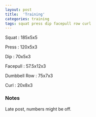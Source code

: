```yaml
---
layout: post
title:  'Training'
categories: training
tags: squat press dip facepull row curl
---
```


Squat       :   185x5x5

Press       :   120x5x3

Dip         :   70x5x3

Facepull    :   57.5x12x3

Dumbbell Row    :   75x7x3

Curl        :   20x8x3

### Notes

Late post, numbers might be off.
